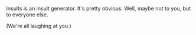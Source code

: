 Insults is an insult generator. It's pretty obvious. Well, maybe not to you, but to everyone else. 

(We're all laughing at you.)
